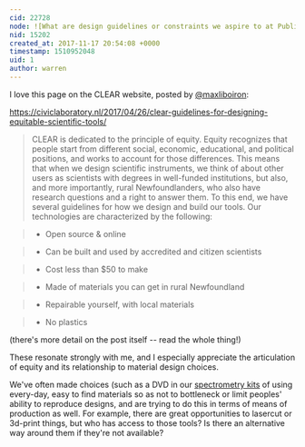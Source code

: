 ```yaml
---
cid: 22728
node: ![What are design guidelines or constraints we aspire to at Public Lab?](../notes/warren/11-17-2017/what-are-design-guidelines-or-constraints-we-aspire-to-at-public-lab)
nid: 15202
created_at: 2017-11-17 20:54:08 +0000
timestamp: 1510952048
uid: 1
author: warren
---
```


I love this page on the CLEAR website, posted by [@maxliboiron](/profile/maxliboiron):

https://civiclaboratory.nl/2017/04/26/clear-guidelines-for-designing-equitable-scientific-tools/

> CLEAR is dedicated to the principle of equity. Equity recognizes that people start from different social, economic, educational, and political positions, and works to account for those differences. This means that when we design scientific instruments, we think of about other users as scientists with degrees in well-funded institutions, but also, and more importantly, rural Newfoundlanders, who also have research questions and a right to answer them. To this end, we have several guidelines for how we design and build our tools. Our technologies are characterized by the following:

> * Open source & online

> * Can be built and used by accredited and citizen scientists

> * Cost less than $50 to make

> * Made of materials you can get in rural Newfoundland

> * Repairable yourself, with local materials

> * No plastics

(there's more detail on the post itself -- read the whole thing!)

These resonate strongly with me, and I especially appreciate the articulation of equity and its relationship to material design choices. 

We've often made choices (such as a DVD in our [spectrometry kits](/wiki/spectrometry) of using every-day, easy to find materials so as not to bottleneck or limit peoples' ability to reproduce designs, and are trying to do this in terms of means of production as well. For example, there are great opportunities to lasercut or 3d-print things, but who has access to those tools? Is there an alternative way around them if they're not available? 